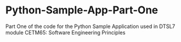 # Python-Sample-App-Part-One
Part One of the code for the Python Sample Application used in DTSL7 module CETM65: Software Engineering Principles
